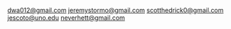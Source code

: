 dwa012@gmail.com
jeremystormo@gmail.com
scotthedrick0@gmail.com
jescoto@uno.edu
neverhett@gmail.com
